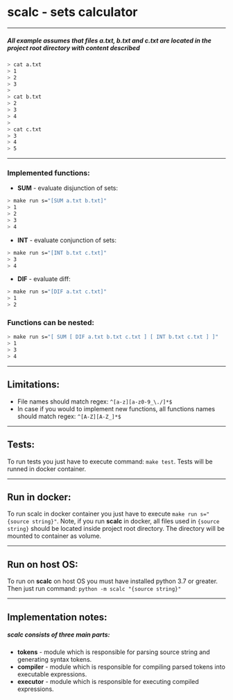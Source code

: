 # **scalc** - sets calculator

-----

##### All example assumes that files *a.txt*, *b.txt* and *c.txt* are located in the project root directory with content described
```sh
> cat a.txt
> 1
> 2
> 3
>
> cat b.txt
> 2
> 3
> 4
>
> cat c.txt
> 3
> 4
> 5
```

-----

### Implemented functions:
  - **SUM** - evaluate disjunction of sets:
 ```sh
 > make run s="[SUM a.txt b.txt]"
 > 1
 > 2
 > 3
 > 4
 ```

- **INT** - evaluate conjunction of sets:
 ```sh
 > make run s="[INT b.txt c.txt]"
 > 3
 > 4
 ```

- **DIF** - evaluate diff:
 ```sh
 > make run s="[DIF a.txt c.txt]"
 > 1
 > 2
 ```

### Functions can be nested:

```sh
> make run s="[ SUM [ DIF a.txt b.txt c.txt ] [ INT b.txt c.txt ] ]"
> 1
> 3
> 4
```

-----

## Limitations:

- File names should match regex: `^[a-z][a-z0-9_\./]*$`
- In case if you would to implement new functions, all functions names should match regex: `^[A-Z][A-Z_]*$`

-----

## Tests:
To run tests you just have to execute command: `make test`. Tests will be runned in docker container.

-----

## Run in docker:
To run scalc in docker container you just have to execute `make run s="{source string}"`.
Note, if you run **scalc** in docker, all files used in `{source string}` should be located inside project root directory. The directory will be mounted to container as volume.

-----

## Run on host OS:
To run on **scalc** on host OS you must have installed python 3.7 or greater.
Then just run command: `python -m scalc "{source string}"`

-----

## Implementation notes:

##### **scalc** consists of three main parts:
- **tokens** - module which is responsible for parsing source string and generating syntax tokens.
- **compiler** - module which is responsible for compiling parsed tokens into executable expressions.
- **executor** - module which is responsible for executing compiled expressions.
